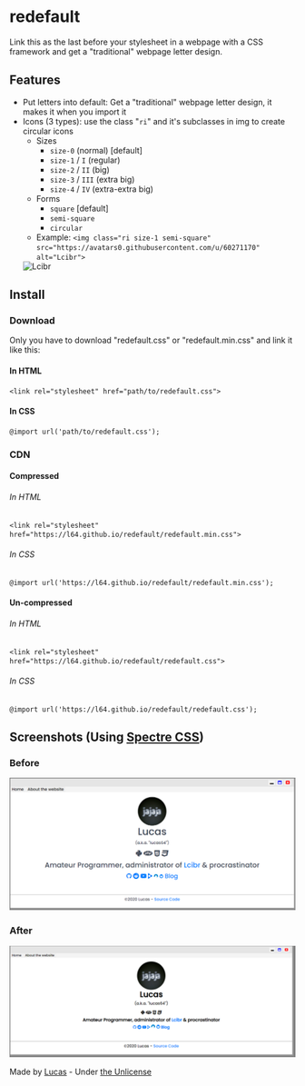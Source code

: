 # redefault
Link this as the last before your stylesheet in a webpage with a CSS framework and get a "traditional" webpage letter design.

## Features
- Put letters into default: Get a "traditional" webpage letter design, it makes it when you import it
- Icons (3 types): use the class "```ri```" and it's subclasses in img to create circular icons
  - Sizes
    - ```size-0``` (normal) [default]
    - ```size-1``` / ```I``` (regular)
    - ```size-2``` / ```II``` (big)
    - ```size-3``` / ```III``` (extra big)
    - ```size-4``` / ```IV``` (extra-extra big)
  - Forms
    - ```square``` [default]
    - ```semi-square```
    - ```circular```
  - Example: ```<img class="ri size-1 semi-square" src="https://avatars0.githubusercontent.com/u/60271170" alt="Lcibr">```
  <img class="ri size-1 semi-square" src="https://avatars0.githubusercontent.com/u/60271170" alt="Lcibr">

## Install

### Download
Only you have to download "redefault.css" or "redefault.min.css" and link it like this:
#### In HTML
```
<link rel="stylesheet" href="path/to/redefault.css">
```
#### In CSS
```
@import url('path/to/redefault.css');
```

### CDN

#### Compressed
###### In HTML
```
<link rel="stylesheet" href="https://l64.github.io/redefault/redefault.min.css">
```
###### In CSS
```
@import url('https://l64.github.io/redefault/redefault.min.css');
```

#### Un-compressed
###### In HTML
```
<link rel="stylesheet" href="https://l64.github.io/redefault/redefault.css">
```
###### In CSS
```
@import url('https://l64.github.io/redefault/redefault.css');
```

## Screenshots (Using [Spectre CSS](https://picturepan2.github.io/spectre))
### Before
![Before image](img/before.png)
### After
![After image](img/after.png)


Made by [Lucas](https://l64.gitlab.io) - Under [the Unlicense](https://unlicense.org)
